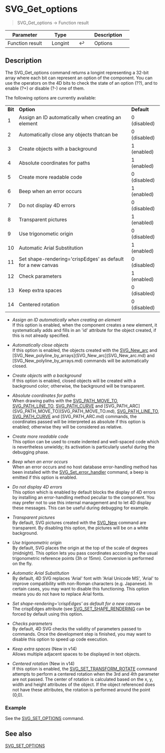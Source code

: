 <!-- Long Integer := SVG_Get_options-->
# SVG_Get_options

> SVG_Get_options -> Function result

| Parameter |     | Type |     |     |     | Description |     |
| --- | --- | --- | --- | --- | --- | --- | --- |
| Function result |     | Longint |     | ↩️ |     | Options |     |

## Description

The SVG_Get_options command returns a longint representing a 32-bit array where each bit can represent an option of the component. You can use the operators on the 4D bits to check the state of an option (??), and to enable (?+) or disable (?-) one of them.

The following options are currently available:

|     |     |     |
| --- | --- | --- |
| **Bit** | **Option** | **Default** |
| 1   | Assign an ID automatically when creating an element | 0 (disabled) |
| 2   | Automatically close any objects thatcan be | 0 (disabled) |
| 3   | Create objects with a background | 1 (enabled) |
| 4   | Absolute coordinates for paths | 1 (enabled) |
| 5   | Create more readable code | 0 (disabled) |
| 6   | Beep when an error occurs | 1 (enabled) |
| 7   | Do not display 4D errors | 0 (disabled) |
| 8   | Transparent pictures | 1 (enabled) |
| 9   | Use trigonometic origin | 0 (disabled) |
| 10  | Automatic Arial Substitution | 1 (enabled) |
| 11  | Set shape-rendering='crispEdges' as default for a new canvas | 0 (disabled) |
| 12  | Check parameters | 1 (enabled) |
| 13  | Keep extra spaces | 0 (disabled) |
| 14  | Centered rotation | 0 (disabled) |

* _Assign an ID automatically when creating an element_  
    If this option is enabled, when the component creates a new element, it systematically adds and fills in an 'id' attribute for the object created, if this is not already specified.

* _Automatically close objects_  
    If this option is enabled, the objects created with the [SVG_New_arc](SVG_New_arc.md) and [SVG_New_polyline_by_arrays](SVG_New_arc](SVG_New_arc.md) and [SVG_New_polyline_by_arrays.md)  commands will be automatically closed.

* _Create objects with a background_  
    If this option is enabled, closed objects will be created with a background color; otherwise, the background will be transparent.

* _Absolute coordinates for paths_  
    When drawing paths with the [SVG_PATH_MOVE_TO](SVG_PATH_MOVE_TO.md), [SVG_PATH_LINE_TO](SVG_PATH_LINE_TO.md), [SVG_PATH_CURVE](SVG_PATH_CURVE.md) and [SVG_PATH_ARC](SVG_PATH_MOVE_TO](SVG_PATH_MOVE_TO.md), [SVG_PATH_LINE_TO](SVG_PATH_LINE_TO.md), [SVG_PATH_CURVE](SVG_PATH_CURVE.md) and [SVG_PATH_ARC.md)  commands, the coordinates passed will be interpreted as absolute if this option is enabled; otherwise they will be considered as relative.

* _Create more readable code_  
    This option can be used to create indented and well-spaced code which is nevertheless unwieldy; its activation is particularly useful during the debugging phase.

* _Beep when an error occurs_  
    When an error occurs and no host database error-handling method has been installed with the [SVG_Set_error_handler](SVG_Set_error_handler.md)  command, a beep is emitted if this option is enabled.

* _Do not display 4D errors_  
    This option which is enabled by default blocks the display of 4D errors by installing an error-handling method peculiar to the component. You may prefer not to use this internal management and to let 4D display these messages. This can be useful during debugging for example.

* _Transparent pictures_  
    By default, SVG pictures created with the [SVG_New](SVG_New.md)  command are transparent. By disabling this option, the pictures will be on a white background.

* _Use trigonometric origin_  
    By default, SVG places the origin at the top of the scale of degrees (midnight). This option lets you pass coordinates according to the usual trigonometric reference points (3h or 15mn). Conversion is performed on the fly.

* _Automatic Arial Substitution_  
    By default, 4D SVG replaces 'Arial' font with 'Arial Unicode MS', 'Arial' to improve compatibility with non-Roman characters (e.g. Japanese). In certain cases, you may want to disable this functioning. This option means you do not have to replace Arial fonts.

* _Set shape-rendering='crispEdges' as default for a new canvas_  
    The crispEdges attribute (see [SVG_SET_SHAPE_RENDERING](SVG_SET_SHAPE_RENDERING.md) can be forced by default using this option.

* _Checks parameters_  
    By default, 4D SVG checks the validity of parameters passed to commands. Once the development step is finished, you may want to disable this option to speed up code execution.

* _Keep extra spaces_ (New in v14)  
    Allows multiple adjacent spaces to be displayed in text objects.

* _Centered rotation_ (New in v14)  
    If this option is enabled, the [SVG_SET_TRANSFORM_ROTATE](SVG_SET_TRANSFORM_ROTATE.md)  command attempts to perform a centered rotation when the 3rd and 4th parameter are not passed. The center of rotation is calculated based on the x, y, width and height attributes of the object. If the object referenced does not have these attributes, the rotation is performed around the point (0,0).

### Example  

See the [SVG_SET_OPTIONS](SVG_SET_OPTIONS.md)  command.

## See also

[SVG_SET_OPTIONS](SVG_SET_OPTIONS.md)
